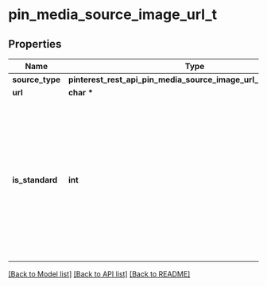 # pin_media_source_image_url_t

## Properties
Name | Type | Description | Notes
------------ | ------------- | ------------- | -------------
**source_type** | **pinterest_rest_api_pin_media_source_image_url_SOURCETYPE_e** |  | 
**url** | **char \*** |  | 
**is_standard** | **int** | Set the parameter to false to create the new simplified Pin instead of the standard pin. Currently the field is only available to a list of beta users. | [optional] [default to true]

[[Back to Model list]](../README.md#documentation-for-models) [[Back to API list]](../README.md#documentation-for-api-endpoints) [[Back to README]](../README.md)


